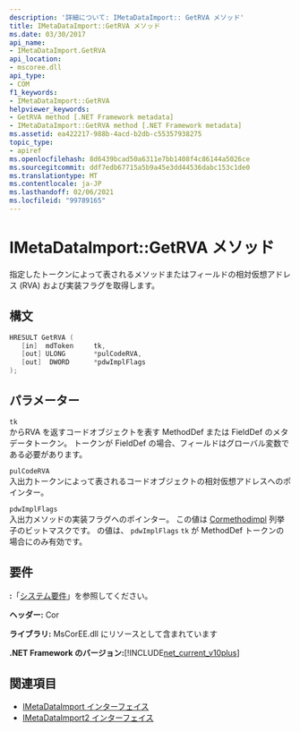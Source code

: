 ```yaml
---
description: '詳細について: IMetaDataImport:: GetRVA メソッド'
title: IMetaDataImport::GetRVA メソッド
ms.date: 03/30/2017
api_name:
- IMetaDataImport.GetRVA
api_location:
- mscoree.dll
api_type:
- COM
f1_keywords:
- IMetaDataImport::GetRVA
helpviewer_keywords:
- GetRVA method [.NET Framework metadata]
- IMetaDataImport::GetRVA method [.NET Framework metadata]
ms.assetid: ea422217-988b-4acd-b2db-c55357938275
topic_type:
- apiref
ms.openlocfilehash: 8d6439bcad50a6311e7bb1408f4c86144a5026ce
ms.sourcegitcommit: ddf7edb67715a5b9a45e3dd44536dabc153c1de0
ms.translationtype: MT
ms.contentlocale: ja-JP
ms.lasthandoff: 02/06/2021
ms.locfileid: "99789165"
---
```

# <a name="imetadataimportgetrva-method"></a>IMetaDataImport::GetRVA メソッド

指定したトークンによって表されるメソッドまたはフィールドの相対仮想アドレス (RVA) および実装フラグを取得します。  
  
## <a name="syntax"></a>構文  
  
```cpp  
HRESULT GetRVA (  
   [in]  mdToken     tk,
   [out] ULONG       *pulCodeRVA,
   [out]  DWORD      *pdwImplFlags  
);  
```  
  
## <a name="parameters"></a>パラメーター  

 `tk`  
 からRVA を返すコードオブジェクトを表す MethodDef または FieldDef のメタデータトークン。 トークンが FieldDef の場合、フィールドはグローバル変数である必要があります。  
  
 `pulCodeRVA`  
 入出力トークンによって表されるコードオブジェクトの相対仮想アドレスへのポインター。  
  
 `pdwImplFlags`  
 入出力メソッドの実装フラグへのポインター。 この値は [Cormethodimpl](cormethodimpl-enumeration.md) 列挙子のビットマスクです。 の値は、 `pdwImplFlags` `tk` が MethodDef トークンの場合にのみ有効です。  
  
## <a name="requirements"></a>要件  

 **:**「[システム要件](../../get-started/system-requirements.md)」を参照してください。  
  
 **ヘッダー:** Cor  
  
 **ライブラリ:** MsCorEE.dll にリソースとして含まれています  
  
 **.NET Framework のバージョン:**[!INCLUDE[net_current_v10plus](../../../../includes/net-current-v10plus-md.md)]  
  
## <a name="see-also"></a>関連項目

- [IMetaDataImport インターフェイス](imetadataimport-interface.md)
- [IMetaDataImport2 インターフェイス](imetadataimport2-interface.md)

